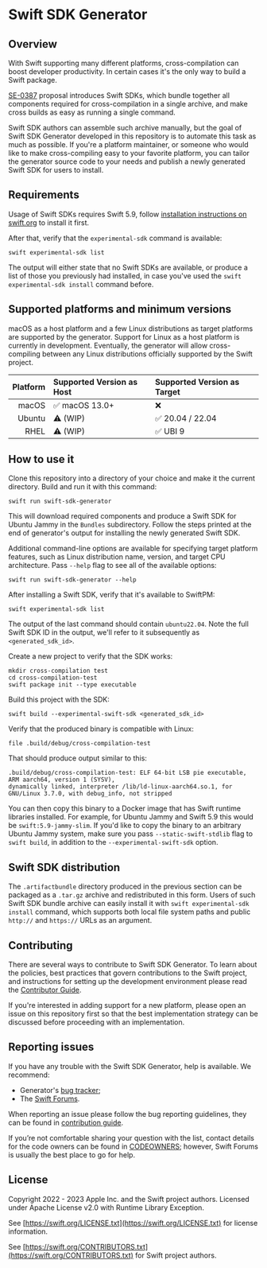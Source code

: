 # Swift SDK Generator

## Overview

With Swift supporting many different platforms, cross-compilation can boost developer productivity. In certain cases it's
the only way to build a Swift package.

[SE-0387](https://github.com/apple/swift-evolution/blob/main/proposals/0387-cross-compilation-destinations.md) proposal
introduces Swift SDKs, which bundle together all components required for cross-compilation in a single archive, and
make cross builds as easy as running a single command.

Swift SDK authors can assemble such archive manually, but the goal of Swift SDK Generator developed in this repository
is to automate this task as much as possible. If you're a platform maintainer, or someone who would like to make
cross-compiling easy to your favorite platform, you can tailor the generator source code to your needs and publish
a newly generated Swift SDK for users to install.

## Requirements

Usage of Swift SDKs requires Swift 5.9, follow [installation instructions on swift.org](https://www.swift.org/install/) to install it first.

After that, verify that the `experimental-sdk` command is available:

```
swift experimental-sdk list
```

The output will either state that no Swift SDKs are available, or produce a list of those you previously had 
installed, in case you've used the `swift experimental-sdk install` command before.

## Supported platforms and minimum versions

macOS as a host platform and a few Linux distributions as target platforms are supported by the generator.
Support for Linux as a host platform is currently in development. Eventually, the generator will allow cross-compiling between any
Linux distributions officially supported by the Swift project.

| Platform | Supported Version as Host | Supported Version as Target |
| -:       | :-                        | :-                          |
| macOS    | ✅ macOS 13.0+            | ❌                         |
| Ubuntu   | ⚠️ (WIP)                  | ✅ 20.04 / 22.04           |
| RHEL     | ⚠️ (WIP)                  | ✅ UBI 9                   |

## How to use it

Clone this repository into a directory of your choice and make it the current directory. Build and run it with this command:

```
swift run swift-sdk-generator
```

This will download required components and produce a Swift SDK for Ubuntu Jammy in the `Bundles` subdirectory. Follow the steps
printed at the end of generator's output for installing the newly generated Swift SDK.

Additional command-line options are available for specifying target platform features, such as Linux distribution name,
version, and target CPU architecture. Pass `--help` flag to see all of the available options:

```
swift run swift-sdk-generator --help
```

After installing a Swift SDK, verify that it's available to SwiftPM:

```
swift experimental-sdk list
```

The output of the last command should contain `ubuntu22.04`. Note the full Swift SDK ID in the output, we'll refer to it
subsequently as `<generated_sdk_id>`.

Create a new project to verify that the SDK works:

```
mkdir cross-compilation test
cd cross-compilation-test
swift package init --type executable
```

Build this project with the SDK:

```
swift build --experimental-swift-sdk <generated_sdk_id>
```

Verify that the produced binary is compatible with Linux:

```
file .build/debug/cross-compilation-test
```

That should produce output similar to this:

```
.build/debug/cross-compilation-test: ELF 64-bit LSB pie executable, ARM aarch64, version 1 (SYSV), 
dynamically linked, interpreter /lib/ld-linux-aarch64.so.1, for GNU/Linux 3.7.0, with debug_info, not stripped
```

You can then copy this binary to a Docker image that has Swift runtime libraries installed. For example,
for Ubuntu Jammy and Swift 5.9 this would be `swift:5.9-jammy-slim`. If you'd like to copy the binary to
an arbitrary Ubuntu Jammy system, make sure you pass `--static-swift-stdlib` flag to `swift build`, in addition
to the `--experimental-swift-sdk` option.

## Swift SDK distribution

The `.artifactbundle` directory produced in the previous section can be packaged as a `.tar.gz` archive and redistributed
in this form. Users of such Swift SDK bundle archive can easily install it with `swift experimental-sdk install`
command, which supports both local file system paths and public `http://` and `https://` URLs as an argument.


## Contributing

There are several ways to contribute to Swift SDK Generator. To learn about the policies, best practices that govern contributions to the Swift project, and instructions for setting up the development environment please read the [Contributor Guide](CONTRIBUTING.md).

If you're interested in adding support for a new platform, please open an issue on this repository first so that the best implementation strategy can be discussed before proceeding with an implementation. 

## Reporting issues

If you have any trouble with the Swift SDK Generator, help is available. We recommend:

* Generator's [bug tracker](https://github.com/apple/swift-sdk-generator/issues);
* The [Swift Forums](https://forums.swift.org/c/development/swiftpm/).

When reporting an issue please follow the bug reporting guidelines, they can be found in [contribution guide](./CONTRIBUTING.md#how-to-submit-a-bug-report).

If you’re not comfortable sharing your question with the list, contact details for the code owners can be found in [CODEOWNERS](.github/CODEOWNERS); however, Swift Forums is usually the best place to go for help.

## License

Copyright 2022 - 2023 Apple Inc. and the Swift project authors. Licensed under Apache License v2.0 with Runtime Library Exception.

See [https://swift.org/LICENSE.txt](https://swift.org/LICENSE.txt) for license information.

See [https://swift.org/CONTRIBUTORS.txt](https://swift.org/CONTRIBUTORS.txt) for Swift project authors.

